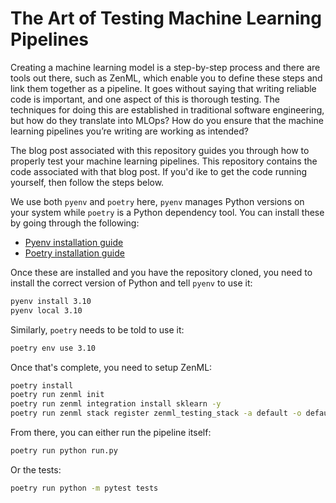 # The Art of Testing Machine Learning Pipelines

Creating a machine learning model is a step-by-step process and there are tools out there, such as ZenML, which enable you to define these steps and link them together as a pipeline. It goes without saying that writing reliable code is important, and one aspect of this is thorough testing. The techniques for doing this are established in traditional software engineering, but how do they translate into MLOps? How do you ensure that the machine learning pipelines you’re writing are working as intended?

The blog post associated with this repository guides you through how to properly test your machine learning pipelines. This repository contains the code associated with that blog post. If you'd ike to get the code running yourself, then follow the steps below.

We use both `pyenv` and `poetry` here, `pyenv` manages Python versions on your system while `poetry` is a Python dependency tool. You can install these by going through the following:

- [Pyenv installation guide](https://github.com/pyenv/pyenv#installation)
- [Poetry installation guide](https://python-poetry.org/docs/)

Once these are installed and you have the repository cloned, you need to install the correct version of Python and tell `pyenv` to use it:

```bash
pyenv install 3.10
pyenv local 3.10
```

Similarly, `poetry` needs to be told to use it:

```bash
poetry env use 3.10
```

Once that's complete, you need to setup ZenML:

```bash
poetry install
poetry run zenml init
poetry run zenml integration install sklearn -y
poetry run zenml stack register zenml_testing_stack -a default -o default --set
```

From there, you can either run the pipeline itself:

```bash
poetry run python run.py
```

Or the tests:

```bash
poetry run python -m pytest tests
```